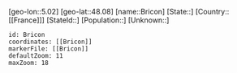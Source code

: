 ﻿---
location: [48.08,5.02]
mapzoom: [7,12] 
mapmarker: city 
type: City
tags:
- geo/City


SpocWebEntityId: 29348
isDeleted: false
confidential: public

---
[geo-lon::5.02]
[geo-lat::48.08]
[name::Bricon]
[State::]
[Country::[[France]]]
[StateId::]
[Population::]
[Unknown::]


```leaflet
id: Bricon
coordinates: [[Bricon]]
markerFile: [[Bricon]]
defaultZoom: 11 
maxZoom: 18
```
